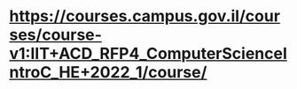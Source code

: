 # https://courses.campus.gov.il/courses/course-v1:IIT+ACD_RFP4_ComputerScienceIntroC_HE+2022_1/course/
